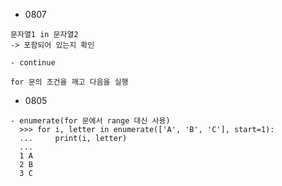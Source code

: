 - 0807

```
문자열1 in 문자열2
-> 포함되어 있는지 확인
```

```
- continue

for 문의 조건을 깨고 다음을 실행
```



- 0805
```
- enumerate(for 문에서 range 대신 사용)
  >>> for i, letter in enumerate(['A', 'B', 'C'], start=1):
  ...     print(i, letter)
  ...
  1 A
  2 B
  3 C
```